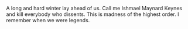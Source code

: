 A long and hard winter lay ahead of us. Call me Ishmael Maynard Keynes and kill everybody who dissents. This is madness of the highest order. I remember when we were legends. 